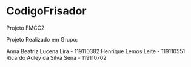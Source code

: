 # CodigoFrisador
Projeto FMCC2

Projeto Realizado em Grupo:

Anna Beatriz Lucena Lira - 119110382
Henrique Lemos Leite - 119110551
Ricardo Adley da Silva Sena - 119110702
